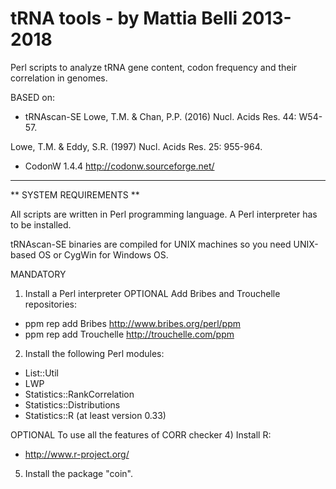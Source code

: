 tRNA tools - by Mattia Belli 2013-2018
====

Perl scripts to analyze tRNA gene content, codon frequency and their correlation in genomes.

BASED on:

* tRNAscan-SE
Lowe, T.M. & Chan, P.P. (2016) Nucl. Acids Res. 44: W54-57.

Lowe, T.M. & Eddy, S.R. (1997) Nucl. Acids Res. 25: 955-964.

* CodonW 1.4.4 http://codonw.sourceforge.net/

-------------------------------------------------------------------------

** SYSTEM REQUIREMENTS **


All scripts are written in Perl programming language. A Perl interpreter has to be installed.

tRNAscan-SE binaries are compiled for UNIX machines so you need UNIX-based OS or CygWin for Windows OS.

MANDATORY

1) Install a Perl interpreter
OPTIONAL 
Add Bribes and Trouchelle repositories:
- ppm rep add Bribes http://www.bribes.org/perl/ppm
- ppm rep add Trouchelle http://trouchelle.com/ppm

2) Install the following Perl modules:

- List::Util
- LWP
- Statistics::RankCorrelation
- Statistics::Distributions
- Statistics::R (at least version 0.33)

OPTIONAL 
To use all the features of CORR checker
4) Install R:
- http://www.r-project.org/

5) Install the package "coin".
